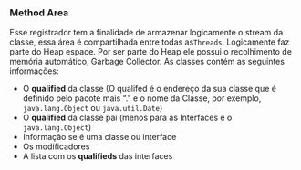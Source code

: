 ### Method Area


Esse registrador tem a finalidade de armazenar logicamente o stream da classe, essa área é compartilhada entre todas as`Threads`. Logicamente faz parte do Heap espace. Por ser parte do Heap ele possui o recolhimento de memória automático, Garbage Collector. As classes contém as seguintes informações:



* O **qualified** da classe (O qualifed é o endereço da sua classe que é definido pelo pacote mais “.” e o nome da Classe, por exemplo, `java.lang.Object` ou `java.util.Date`)
* O **qualified** da classe pai (menos para as Interfaces e o `java.lang.Object`) 
* Informação se é uma classe ou interface 
* Os modificadores
* A lista com os **qualifieds** das interfaces